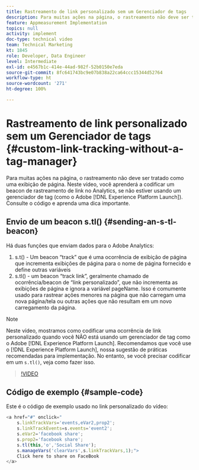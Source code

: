 ```yaml
---
title: Rastreamento de link personalizado sem um Gerenciador de tags
description: Para muitas ações na página, o rastreamento não deve ser tratado como uma exibição de página. Neste vídeo, você aprenderá a codificar um beacon de rastreamento de link no Analytics, se não estiver usando um gerenciador de tag (como o Experience Platform Launch). Consulte o código e aprenda uma dica importante.
feature: Appmeasurement Implementation
topics: null
activity: implement
doc-type: technical video
team: Technical Marketing
kt: 1845
role: Developer, Data Engineer
level: Intermediate
exl-id: e4567b1c-414e-44ad-982f-52b0150e7eda
source-git-commit: 8fc641743bc9e07b838a22ca64ccc15344d52764
workflow-type: ht
source-wordcount: '271'
ht-degree: 100%

---
```


# Rastreamento de link personalizado sem um Gerenciador de tags {#custom-link-tracking-without-a-tag-manager}

Para muitas ações na página, o rastreamento não deve ser tratado como uma exibição de página. Neste vídeo, você aprenderá a codificar um beacon de rastreamento de link no Analytics, se não estiver usando um gerenciador de tag (como o Adobe [!DNL Experience Platform Launch]). Consulte o código e aprenda uma dica importante.

## Envio de um beacon s.tl() {#sending-an-s-tl-beacon}

Há duas funções que enviam dados para o Adobe Analytics:

1. s.t() - Um beacon “track” que é uma ocorrência de exibição de página que incrementa exibições de página para o nome de página fornecido e define outras variáveis
1. s.tl() - um beacon “track link”, geralmente chamado de ocorrência/beacon de “link personalizado”, que não incrementa as exibições de página e ignora a variável pageName. Isso é comumente usado para rastrear ações menores na página que não carregam uma nova página/tela ou outras ações que não resultam em um novo carregamento da página.

>[!NOTE]
>
>Neste vídeo, mostramos como codificar uma ocorrência de link personalizado quando você NÃO está usando um gerenciador de tag como o Adobe [!DNL Experience Platform Launch]. Recomendamos que você use o [!DNL Experience Platform Launch], nossa sugestão de práticas recomendadas para implementação. No entanto, se você precisar codificar em um `s.tl()`, veja como fazer isso.

>[!VIDEO](https://video.tv.adobe.com/v/25832/?quality=12&learn=on)

## Código de exemplo {#sample-code}

Este é o código de exemplo usado no link personalizado do vídeo:

```JavaScript
<a href="#" onclick="
    s.linkTrackVars='events,eVar2,prop2';
    s.linkTrackEvents=s.events='event2';
    s.eVar2='facebook share';
    s.prop2='facebook share';
    s.tl(this,'o','Social Share');
    s.manageVars('clearVars',s.linkTrackVars,1);">
    Click here to share on FaceBook
</a>
```

